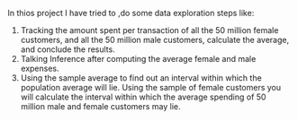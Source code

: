In thios project I have tried to ,do some data exploration steps like:
1. Tracking the amount spent per transaction of all the 50 million female customers, and all the 50 million male customers, calculate the average, and conclude the results.
2. Talking Inference after computing the average female and male expenses.
3. Using the sample average to find out an interval within which the population average will lie. Using the sample of female customers you will calculate the interval within which the average spending of 50 million male and female customers may lie.
